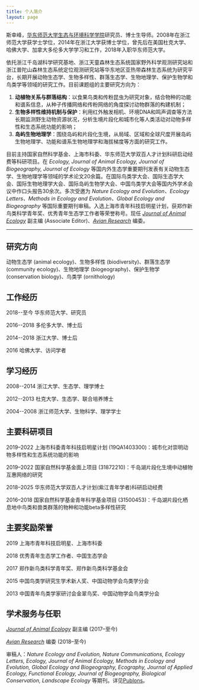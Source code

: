 ```yaml
---
title: 个人简介
layout: page
---
```


斯幸峰，[华东师范大学](http://www.ecnu.edu.cn)[生态与环境科学学院](http://www.sees.ecnu.edu.cn)研究员、博士生导师。2008年在浙江师范大学获学士学位，2014年在浙江大学获博士学位，曾先后在美国杜克大学、哈佛大学、加拿大多伦多大学学习和工作，2018年入职华东师范大学。

依托浙江千岛湖科学研究基地、浙江天童森林生态系统国家野外科学观测研究站和浙江普陀山森林生态系统定位观测研究站等华东地区亚热带森林生态系统为研究平台，长期开展动物生态学、生物多样性、群落生态学、生物地理学、保护生物学和鸟类学等领域的研究工作。目前课题组的主要研究方向为：
1. **动植物关系与群落结构**：以食果鸟类和传粉昆虫为研究对象，结合物种的功能和谱系信息，从种子传播网络和传粉网络的角度探讨动物群落的构建机制；
2. **生物多样性维持机制与保护**：利用红外触发相机、环境DNA和鸣声调查等方法长期监测野生动物资源状况，分析生境片段化和城市化等人类活动对动物多样性和生态系统功能的影响；
3. **岛屿生物地理学**：围绕岛屿和片段化生境，从局域、区域和全球尺度开展岛屿生物地理学、功能和谱系生物地理学和海拔梯度等方面的研究工作。
目前主持国家自然科学基金、上海市科委、华东师范大学双百人才计划科研启动经费等科研项目。在 *Ecology, Journal of Animal Ecology, Journal of Biogeography, Journal of Ecology* 等国内外生态学重要期刊发表有关动物生态学、生物地理学等领域的学术论文20余篇。在国际鸟类学大会、国际生态学大会、国际生物地理学大会、国际岛屿生物学大会、中国鸟类学大会等国内外学术会议中作口头报告30余次。多次受邀为 *Nature Ecology and Evolution、Ecology Letters、Methods in Ecology and Evolution、Global Ecology and Biogeography* 等国际重要期刊审稿。入选上海市青年科技启明星计划，获郑作新鸟类科学青年奖、优秀青年生态学工作者等荣誉称号。现任 [*Journal of Animal Ecology*](http://besjournals.onlinelibrary.wiley.com/hub/journal/10.1111/(ISSN)1365-2656/) 副主编 (Associate Editor)、[*Avian Research*](https://avianres.biomedcentral.com) 编委。

----

## 研究方向

动物生态学 (animal ecology)、生物多样性 (biodiversity)、群落生态学 (community ecology)、生物地理学 (biogeography)、保护生物学 (conservation biology)、鸟类学 (ornithology)

## 工作经历

2018--至今	华东师范大学、研究员

2016--2018 多伦多大学、博士后

2014--2018 浙江大学、博士后

2016 哈佛大学、访问学者


## 学习经历

2008--2014 浙江大学、生态学、理学博士

2012--2013 杜克大学、生态学、联合培养博士

2004--2008 浙江师范大学、生物科学、理学学士

## 主要科研项目

2019–2022 上海市科委青年科技启明星计划 (19QA1403300)：城市化对崇明动物多样性和生态系统功能的影响

2019–2022 国家自然科学基金面上项目 (31872210)：千岛湖片段化生境中动植物互惠网络的研究

2018–2025 华东师范大学双百人才计划(紫江青年学者)科研启动经费

2016–2018 国家自然科学基金青年科学基金项目 (31500453)：千岛湖片段化栖息地中鸟类和兽类群落的物种和功能beta多样性研究

## 主要奖励荣誉

2019 上海市青年科技启明星、上海市科委

2018 优秀青年生态学工作者、中国生态学会

2017 郑作新鸟类科学青年奖、郑作新鸟类科学基金会

2015 中国鸟类学研究生学术新人奖、中国动物学会鸟类学分会

2013 中国青年鸟类学家研讨会金翠鸟奖、中国动物学会鸟类学分会

## 学术服务与任职

[*Journal of Animal Ecology*](http://besjournals.onlinelibrary.wiley.com/hub/journal/10.1111/(ISSN)1365-2656/) 副主编 (2017–至今)
 
[*Avian Research*](https://avianres.biomedcentral.com) 编委 (2018–至今)

审稿人：*Nature Ecology and Evolution, Nature Communications, Ecology Letters, Ecology, Journal of Animal Ecology, Methods in Ecology and Evolution, Global Ecology and Biogeography, Ecography, Journal of Applied Ecology, Functional Ecology, Journal of Biogeography, Biological Conservation, Landscape Ecology* 等期刊。详见[Publons](https://publons.com/author/1198034/xingfeng-si#profile)。

